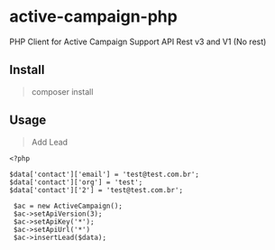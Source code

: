 # active-campaign-php

PHP Client for Active Campaign
Support API Rest v3 and V1 (No rest)


## Install

> composer install


## Usage

> Add Lead

```
<?php 

$data['contact']['email'] = 'test@test.com.br';
$data['contact']['org'] = 'test';
$data['contact']['2'] = 'test@test.com.br';

 $ac = new ActiveCampaign();
 $ac->setApiVersion(3);
 $ac->setApiKey('*');
 $ac->setApiUrl('*')
 $ac->insertLead($data);
 
```
 
 




